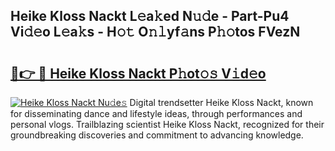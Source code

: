 ## Heike Kloss Nackt L𝚎a𝚔ed N𝚞𝚍e - Part-Pu4 Vi𝚍𝚎o L𝚎a𝚔s - H𝚘𝚝 O𝚗𝚕yf𝚊ns P𝚑𝚘tos FVezN

# <h2><a href="http://kfba77.oniu.top/?m=Heike+Kloss+Nackt">🔗👉 🔴 Heike Kloss Nackt P𝚑ot𝚘𝚜 V𝚒d𝚎o</a></h2>

[![Heike Kloss Nackt Nu𝚍e𝚜](https://i.imgur.com/0qMVB7G.gif)](http://kfba77.oniu.top/?m=Heike+Kloss+Nackt)
Digital trendsetter Heike Kloss Nackt, known for disseminating dance and lifestyle ideas, through performances and personal vlogs. Trailblazing scientist Heike Kloss Nackt, recognized for their groundbreaking discoveries and commitment to advancing knowledge.  
